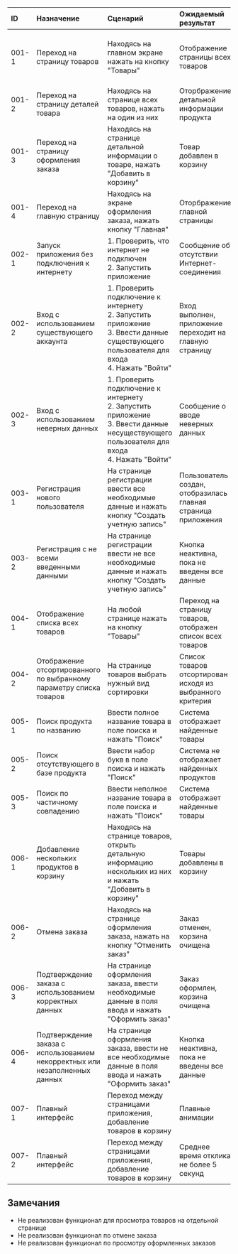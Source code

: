 |ID|Назначение|Сценарий|Ожидаемый результат|Фактический результат| Оценка|
|:---|:---|:---|:---|:---|:---|
|001-1| Переход на страницу товаров|Находясь на главном экране нажать на кнопку "Товары"|Отображение страницы всех товаров|Страница отсутсвует, товары отображаются на главной странице|Тест не пройден|
|001-2| Переход на страницу деталей товара|Находясь на странице всех товаров, нажать на один из них|Оторбражение детальной информации продукта|Страница открылась|Тест пройден|
|001-3| Переход на страницу оформления заказа|Находясь на странице детальной информации о товаре, нажать "Добавить в корзину"|Товар добавлен в корзину|Товар добавлен в корзину|Тест пройден|
|001-4| Переход на главную страницу|Находясь на экране оформления заказа, нажать кнопку "Главная"|Оторбражение главной страницы|Страница открылась|Тест пройден|
|002-1| Запуск приложения без подключения к интернету|1. Проверить, что интернет не подключен <br /> 2. Запустить приложение|Сообщение об отсутствии Интернет-соединения|Сообщение об отсутствии Интернет-соединения|Тест пройден|
|002-2| Вход с использованием существующего аккаунта|1. Проверить подключение к интернету <br /> 2. Запустить приложение <br /> 3. Ввести данные существующего пользователя для входа <br /> 4. Нажать "Войти"|Вход выполнен, приложение переходит на главную страницу|Вход выполнен, отображена главная страница|Тест пройден|
|002-3| Вход с использованием неверных данных|1. Проверить подключение к интернету <br /> 2. Запустить приложение <br /> 3. Ввести данные несуществующего пользователя для входа <br /> 4. Нажать "Войти"|Сообщение о вводе неверных данных|Сообщение о вводе неверных данных|Тест пройден|
|003-1| Регистрация нового пользователя|На странице регистрации ввести все необходимые данные и нажать кнопку "Создать учетную запись"|Пользователь создан, отобразилась главная страница приложения|Пользователь создан, отобразилась главная страница приложения|Тест пройден|
|003-2| Регистрация с не всеми введенными данными|На странице регистрации ввести не все необходимые данные и нажать кнопку "Создать учетную запись"|Кнопка неактивна, пока не введены все данные|Кнопка неактивна, пока не введены все данные|Тест пройден|
|004-1| Отображение списка всех товаров|На любой странице нажать на кнопку "Товары"|Переход на страницу товаров, отображен список всех товаров|Страница отсутствует, товары отображаются на главной странице|Тест не пройден|
|004-2| Отображение отсортированного по выбранному параметру списка товаров|На странице товаров выбрать нужный вид сортировки|Список товаров отсортирован исходя из выбранного критерия|Список отсортирован|Тест пройден|
|005-1| Поиск продукта по названию|Ввести полное название товара в поле поиска и нажать "Поиск"|Система отображает найденные товары|Система отображает найденные товары|Тест пройден|
|005-2| Поиск отсутствующего в базе продукта|Ввести набор букв в поле поиска и нажать "Поиск"|Система не отображает найденных продуктов|Система не отображает найденных продуктов|Тест пройден|
|005-3| Поиск по частичному совпадению|Ввести неполное название товара в поле поиска и нажать "Поиск"|Система отображает найденные товары|Система отображает найденные товары|Тест пройден|
|006-1| Добавление нескольких продуктов в корзину|Находясь на странице товаров, открыть детальную информацию нескольких из них и нажать "Добавить в корзину"|Товары добавлены в корзину|Товары добавлены в корзину|Тест пройден|
|006-2| Отмена заказа|Находясь на странице оформления заказа, нажать на кнопку "Отменить заказ"|Заказ отменен, корзина очищена|Заказ отменен, корзина очищена|Тест не пройден|
|006-3| Подтверждение заказа с использованием корректных данных|На странице оформления заказа, ввести необходимые данные в поля ввода и нажать "Оформить заказ"|Заказ оформлен, корзина очищена|Заказ оформлен, корзина очищена|Тест пройден|
|006-4| Подтверждение заказа с использованием некорректных или незаполненных данных|На странице оформления заказа, ввести не все необходимые данные в поля ввода и нажать "Оформить заказ"|Кнопка неактивна, пока не введены все данные|Кнопка неактивна, пока не введены все данные|Тест пройден|
|007-1| Плавный интерфейс|Переход между страницами приложения, добавление товаров в корзину|Плавные анимации|Анимации плавные|Тест пройден|
|007-2| Плавный интерфейс|Переход между страницами приложения, добавление товаров в корзину|Среднее время отклика не более 5 секунд|Среднее время отклика не более 2 секунд|Тест пройден|


## Замечания
* Не реализован функционал для просмотра товаров на отдельной странице
* Не реализован функционал по отмене заказа
* Не реализован функционал по просмотру оформленных заказов
